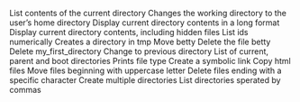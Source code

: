 List contents of the current directory
Changes the working directory to the user’s home directory
Display current directory contents in a long format
Display current directory contents, including hidden files
List ids numerically
Creates a directory in tmp
Move betty
Delete the file betty
Delete my_first_directory
Change to previous directory
List of current, parent and boot directories
Prints file type
Create a symbolic link
Copy html files
Move files beginning with uppercase letter
Delete files ending with a specific character
Create multiple directories
List directories sperated by commas
